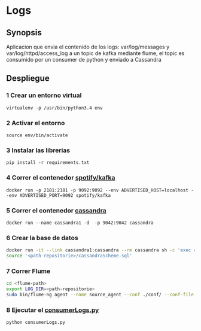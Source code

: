 # Logs

## Synopsis
Aplicacion que envia el contenido de los logs: var/log/messages y var/log/httpd/access_log
a un topic de kafka mediante flume, el topic es consumido por un consumer de python y enviado
a Cassandra

## Despliegue

### 1 Crear un entorno virtual
```virtualenv -p /usr/bin/python3.4 env ```

### 2 Activar el entorno
```source env/bin/activate```

### 3 Instalar las librerias
```pip install -r requirements.txt```

### 4 Correr el contenedor [spotify/kafka](https://hub.docker.com/r/spotify/kafka/)
```docker run -p 2181:2181 -p 9092:9092 --env ADVERTISED_HOST=localhost --env ADVERTISED_PORT=9092 spotify/kafka```

### 5 Correr el contenedor [cassandra](https://hub.docker.com/_/cassandra/)
```docker run --name cassandra1 -d  -p 9042:9042 cassandra```

### 6 Crear la base de datos
```bash
docker run -it --link cassandra1:cassandra --rm cassandra sh -c 'exec cqlsh "$CASSANDRA_PORT_9042_TCP_ADDR"'
source '<path-repositorie>/cassandraScheme.sql'
```
### 7 Correr Flume
```bash
cd <flume-path>
export LOG_DIR=<path-repositorie>
sudo bin/flume-ng agent --name source_agent --conf ./conf/ --conf-file $LOG_DIR/flume-multilog-kafka.conf -Dflume.root.logger=DEBUG,console
```
### 8 Ejecutar el [consumerLogs.py](https://github.com/OswaldoCuzSimon/logs/blob/master/consumerLogs.py)
```python consumerLogs.py```
